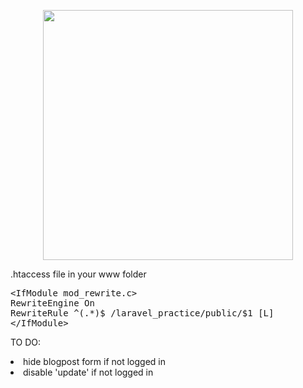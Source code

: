 <p align="center"><a href="https://laravel.com" target="_blank"><img src="https://raw.githubusercontent.com/laravel/art/master/logo-lockup/5%20SVG/2%20CMYK/1%20Full%20Color/laravel-logolockup-cmyk-red.svg" width="400"></a></p>

.htaccess file in your www folder

<pre>
&ltIfModule mod_rewrite.c>
RewriteEngine On
RewriteRule ^(.*)$ /laravel_practice/public/$1 [L]
&lt/IfModule>
</pre>

TO DO:
<li>hide blogpost form if not logged in
<li>disable 'update' if not logged in